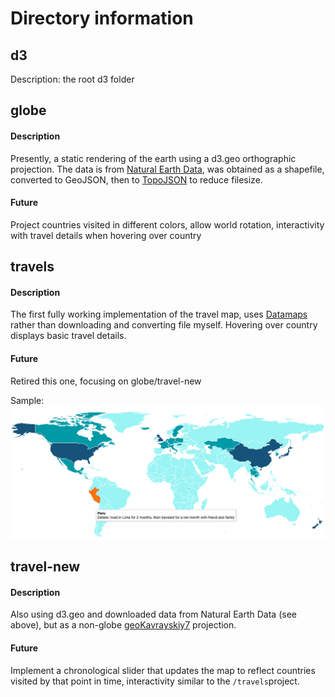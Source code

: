# Directory information

## d3

Description: the root d3 folder

## globe

#### Description 

Presently, a static rendering of the earth using a d3.geo orthographic projection. The data is from [Natural Earth Data](https://naturalearthdata.com), was obtained as a shapefile, converted to GeoJSON, then to [TopoJSON](https://github.com/topojson/topojson) to reduce filesize. 

#### Future 

Project countries visited in different colors, allow world rotation, interactivity with travel details when hovering over country

## travels

#### Description 

The first fully working implementation of the travel map, uses [Datamaps](https://datamaps.github.io/) rather than downloading and converting file myself. Hovering over country displays basic travel details.

#### Future 

Retired this one, focusing on globe/travel-new

Sample: 
![Static screenshot of travels prototype](travels/img/travels-first-go.png)

## travel-new

#### Description

Also using d3.geo and downloaded data from Natural Earth Data (see above), but as a non-globe [geoKavrayskiy7](https://github.com/d3/d3-geo-projection#geoKavrayskiy7) projection.

#### Future

Implement a chronological slider that updates the map to reflect countries visited by that point in time, interactivity similar to the `/travels`project.